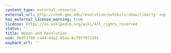```yaml
---
content_type: external-resource
external_url: http://chnm.gmu.edu/revolution/exhibits/show/liberty--equality--fraternity/women-and-the-revolution
has_external_license_warning: true
license: https://en.wikipedia.org/wiki/All_rights_reserved
status: ''
title: Women and Revolution
uid: 86853700-c444-4da2-b5aa-6cf9ff972101
wayback_url: ''
---
```

